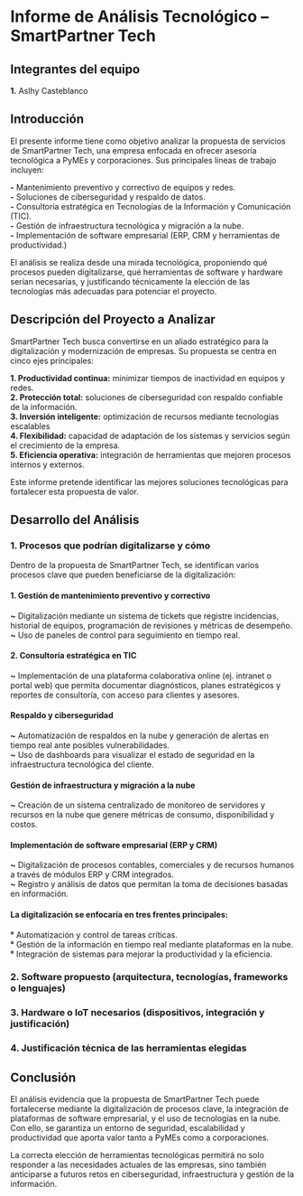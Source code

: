 # Informe de Análisis Tecnológico – SmartPartner Tech
## Integrantes del equipo

**1.** Aslhy Casteblanco 

## Introducción

El presente informe tiene como objetivo analizar la propuesta de servicios de SmartPartner Tech, una empresa enfocada en ofrecer asesoría tecnológica a PyMEs y corporaciones. Sus principales líneas de trabajo incluyen:<br>

**-** Mantenimiento preventivo y correctivo de equipos y redes.<br>
**-** Soluciones de ciberseguridad y respaldo de datos.<br>
**-** Consultoría estratégica en Tecnologías de la Información y Comunicación (TIC).<br>
**-** Gestión de infraestructura tecnológica y migración a la nube.<br>
**-** Implementación de software empresarial (ERP, CRM y herramientas de productividad.)<br>

El análisis se realiza desde una mirada tecnológica, proponiendo qué procesos pueden digitalizarse, qué herramientas de software y hardware serían necesarias, y justificando técnicamente la elección de las tecnologías más adecuadas para potenciar el proyecto.

## Descripción del Proyecto a Analizar

SmartPartner Tech busca convertirse en un aliado estratégico para la digitalización y modernización de empresas. Su propuesta se centra en cinco ejes principales: <br>

**1. Productividad continua:** minimizar tiempos de inactividad en equipos y redes.<br>
**2. Protección total:** soluciones de ciberseguridad con respaldo confiable de la información.<br>
**3. Inversión inteligente:** optimización de recursos mediante tecnologías escalables<br>
**4. Flexibilidad:** capacidad de adaptación de los sistemas y servicios según el crecimiento de la empresa.<br>
**5. Eficiencia operativa:** integración de herramientas que mejoren procesos internos y externos.<br>

Este informe pretende identificar las mejores soluciones tecnológicas para fortalecer esta propuesta de valor.

## Desarrollo del Análisis
### 1. Procesos que podrían digitalizarse y cómo

Dentro de la propuesta de SmartPartner Tech, se identifican varios procesos clave que pueden beneficiarse de la digitalización:<br>

#### 1. Gestión de mantenimiento preventivo y correctivo

**~** Digitalización mediante un sistema de tickets que registre incidencias, historial de equipos, programación de revisiones y métricas de desempeño.<br>
**~** Uso de paneles de control para seguimiento en tiempo real.<br>

#### 2. Consultoría estratégica en TIC

**~** Implementación de una plataforma colaborativa online (ej. intranet o portal web) que permita documentar diagnósticos, planes estratégicos y reportes de consultoría, con acceso para clientes y asesores.

#### Respaldo y ciberseguridad

**~** Automatización de respaldos en la nube y generación de alertas en tiempo real ante posibles vulnerabilidades.<br>
**~** Uso de dashboards para visualizar el estado de seguridad en la infraestructura tecnológica del cliente.<br>

#### Gestión de infraestructura y migración a la nube

**~** Creación de un sistema centralizado de monitoreo de servidores y recursos en la nube que genere métricas de consumo, disponibilidad y costos.<br>

#### Implementación de software empresarial (ERP y CRM)

**~** Digitalización de procesos contables, comerciales y de recursos humanos a través de módulos ERP y CRM integrados.<br>
**~** Registro y análisis de datos que permitan la toma de decisiones basadas en información.<br>

#### La digitalización se enfocaría en tres frentes principales:

**°** Automatización y control de tareas críticas.<br>
**°** Gestión de la información en tiempo real mediante plataformas en la nube.<br>
**°** Integración de sistemas para mejorar la productividad y la eficiencia.<br>

### 2. Software propuesto (arquitectura, tecnologías, frameworks o lenguajes)


### 3. Hardware o IoT necesarios (dispositivos, integración y justificación)

### 4. Justificación técnica de las herramientas elegidas

## Conclusión

El análisis evidencia que la propuesta de SmartPartner Tech puede fortalecerse mediante la digitalización de procesos clave, la integración de plataformas de software empresarial, y el uso de tecnologías en la nube. Con ello, se garantiza un entorno de seguridad, escalabilidad y productividad que aporta valor tanto a PyMEs como a corporaciones.
<br>

La correcta elección de herramientas tecnológicas permitirá no solo responder a las necesidades actuales de las empresas, sino también anticiparse a futuros retos en ciberseguridad, infraestructura y gestión de la información.
